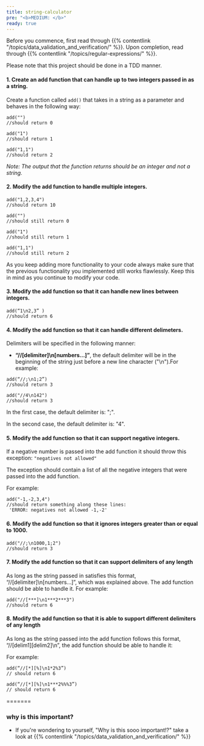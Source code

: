 ```yaml
---
title: string-calculator
pre: "<b>MEDIUM: </b>"
ready: true
---
```


Before you commence, first read through {{% contentlink "/topics/data_validation_and_verification/" %}}. Upon completion, read through {{% contentlink "/topics/regular-expressions/" %}}.

Please note that this project should be done in a TDD manner. 

#### 1. Create an add function that can handle up to two integers passed in as a string.


Create a function called `add()` that takes in a string as a parameter and behaves in the following way: 


```
add("")
//should return 0

add("1")
//should return 1

add("1,1")
//should return 2

```
*Note: The output that the function returns should be an integer and not a string.*

#### 2. Modify the add function to handle multiple integers.

```
add("1,2,3,4")
//should return 10

add("")
//should still return 0

add("1")
//should still return 1

add("1,1")
//should still return 2
```
As you keep adding more functionality to your code always make sure that the previous functionality you implemented still works flawlessly. Keep this in mind as you continue to modify your code. 

#### 3. Modify the add function so that it can handle new lines between integers.

```
add(“1\n2,3” )
//should return 6
```

#### 4. Modify the add function so that it can handle different delimeters.

Delimiters will be specified in the following manner:

- **“//[delimiter]\n[numbers…]”**, the default delimiter will be in the beginning of the string just before a new line character ("\n").For example: 

```
add(“//;\n1;2”)
//should return 3

add("//4\n142")
//should return 3
```
In the first case, the default delimiter is: ";".

In the second case, the default delimiter is: "4".

#### 5. Modify the add function so that it can support negative integers.

If a negative number is passed into the add function it should throw this exception:
`"negatives not allowed"`

The exception should contain a list of all the negative integers that were passed into the add function.

For example:

```
add("-1,-2,3,4")
//should return something along these lines:
 'ERROR: negatives not allowed -1,-2'
```

#### 6. Modify the add function so that it ignores integers greater than or equal to 1000.

```
add("//;\n1000,1;2")
//should return 3
```

#### 7. Modify the add function so that it can support delimiters of any length

As long as the string passed in satisfies this format, “//[delimiter]\n[numbers…]”, which was explained above. The add function should be able to handle it.
For example:
```
add("//[***]\n1***2***3")
//should return 6
```
#### 8. Modify the add function so that it is able to support different delimiters of any length

As long as the string passed into the add function follows this format, “//[delim1][delim2]\n”, the add function should be able to handle it:

For example:
```
add(“//[*][%]\n1*2%3”)
// should return 6

add(“//[*][%]\n1***2%%%3”)
// should return 6

```
=======
### why is this important?
- If you're wondering to yourself, "Why is this sooo important!?" take a look at {{% contentlink "/topics/data_validation_and_verification/" %}}
